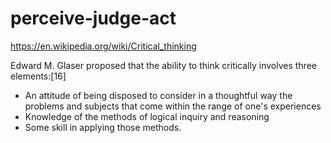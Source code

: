
# perceive-judge-act

https://en.wikipedia.org/wiki/Critical_thinking

Edward M. Glaser proposed that the ability to think critically involves three elements:[16]

* An attitude of being disposed to consider in a thoughtful way the problems and subjects that come within the range of one's experiences
* Knowledge of the methods of logical inquiry and reasoning
* Some skill in applying those methods.